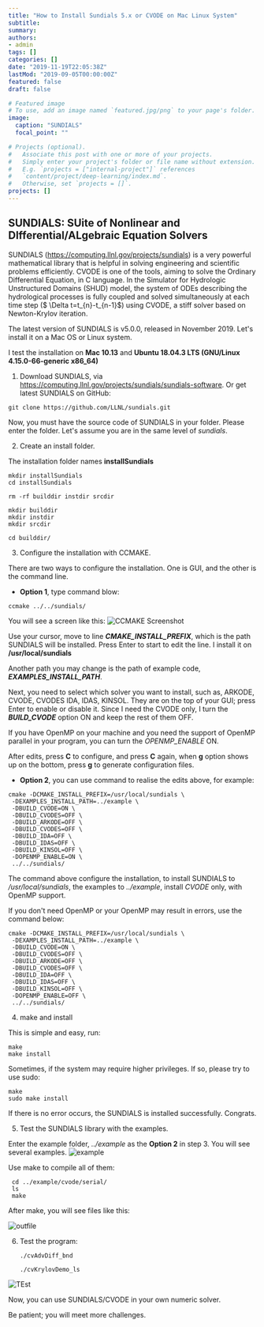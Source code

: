```yaml
---
title: "How to Install Sundials 5.x or CVODE on Mac Linux System"
subtitle:
summary:
authors:
- admin
tags: []
categories: []
date: "2019-11-19T22:05:38Z"
lastMod: "2019-09-05T00:00:00Z"
featured: false
draft: false

# Featured image
# To use, add an image named `featured.jpg/png` to your page's folder.
image:
  caption: "SUNDIALS"
  focal_point: ""

# Projects (optional).
#   Associate this post with one or more of your projects.
#   Simply enter your project's folder or file name without extension.
#   E.g. `projects = ["internal-project"]` references
#   `content/project/deep-learning/index.md`.
#   Otherwise, set `projects = []`.
projects: []
---
```


## SUNDIALS: SUite of Nonlinear and DIfferential/ALgebraic Equation Solvers
SUNDIALS (https://computing.llnl.gov/projects/sundials) is a very powerful mathematical library that is helpful in solving engineering and scientific problems efficiently. CVODE is one of the tools, aiming to solve the Ordinary Differential Equation, in C language.
In the Simulator for Hydrologic Unstructured Domains (SHUD) model, the system of ODEs describing the hydrological processes is fully coupled and solved simultaneously at each time step ($ \Delta t=t_{n}-t_{n-1}$)  using CVODE, a stiff solver based on Newton-Krylov iteration.

The latest version of SUNDIALS is v5.0.0, released in November 2019. Let's install it on a Mac OS or Linux system.



I test the installation on **Mac 10.13** and  **Ubuntu 18.04.3 LTS (GNU/Linux 4.15.0-66-generic x86_64)**

1. Download SUNDIALS, via https://computing.llnl.gov/projects/sundials/sundials-software.
  Or get latest SUNDIALS on GitHub:

  ```
  git clone https://github.com/LLNL/sundials.git
  ```

  Now, you must have the source code of SUNDIALS in your folder.
  Please enter the folder.
  Let's assume you are in the same level of _sundials_.



2. Create an install folder.

  The installation folder names **installSundials**

  ```
  mkdir installSundials
  cd installSundials

  rm -rf builddir instdir srcdir

  mkdir builddir
  mkdir instdir
  mkdir srcdir

  cd builddir/
  ```

3. Configure the installation with CCMAKE.

  There are two ways to configure the installation. One is GUI, and the other is the command line.

  - **Option 1**, type command blow:

  ```
  ccmake ../../sundials/
  ```

  You will see a screen like this:
  ![CCMAKE Screenshot](featured.png)

  Use your cursor, move to line ***CMAKE_INSTALL_PREFIX***, which is the path SUNDIALS will be installed. Press Enter to start to edit the line. I install it on **/usr/local/sundials**

  Another path you may change is the path of example code, ***EXAMPLES_INSTALL_PATH***.

  Next, you need to select which solver you want to install, such as, ARKODE, CVODE, CVODES IDA, IDAS, KINSOL. They are on the top of your GUI; press Enter to enable or disable it. Since I need the CVODE only, I turn the ***BUILD_CVODE*** option ON and keep the rest of them OFF.

  If you have OpenMP on your machine and you need the support of OpenMP parallel in your program, you can turn the *OPENMP_ENABLE* ON.

  After edits, press **C** to configure, and press **C** again, when **g** option shows up on the bottom, press **g** to generate configuration files.



  - **Option 2**, you can use command to realise the edits above, for example:

  ```
  cmake -DCMAKE_INSTALL_PREFIX=/usr/local/sundials \
   -DEXAMPLES_INSTALL_PATH=../example \
   -DBUILD_CVODE=ON \
   -DBUILD_CVODES=OFF \
   -DBUILD_ARKODE=OFF \
   -DBUILD_CVODES=OFF \
   -DBUILD_IDA=OFF \
   -DBUILD_IDAS=OFF \
   -DBUILD_KINSOL=OFF \
   -DOPENMP_ENABLE=ON \
   ../../sundials/
  ```

  The command above configure the installation, to install SUNDIALS to */usr/local/sundials*, the examples to *../example*, install *CVODE* only, with OpenMP support.

  If you don't need OpenMP or your OpenMP may result in errors, use the command below:

  ```
  cmake -DCMAKE_INSTALL_PREFIX=/usr/local/sundials \
   -DEXAMPLES_INSTALL_PATH=../example \
   -DBUILD_CVODE=ON \
   -DBUILD_CVODES=OFF \
   -DBUILD_ARKODE=OFF \
   -DBUILD_CVODES=OFF \
   -DBUILD_IDA=OFF \
   -DBUILD_IDAS=OFF \
   -DBUILD_KINSOL=OFF \
   -DOPENMP_ENABLE=OFF \
   ../../sundials/
  ```



4. make and install

  This is simple and easy, run:

  ```
  make
  make install
  ```

  Sometimes, if the system may require higher privileges. If so, please try to use sudo:

  ```
  make
  sudo make install
  ```

  If there is no error occurs, the SUNDIALS is installed successfully. Congrats.

5. Test the SUNDIALS library with the examples.

  Enter the example folder,  *../example* as the **Option 2** in step 3. You will see several examples.
    ![example](example.png)

  Use make to compile all of them:

  ```
   cd ../example/cvode/serial/
   ls
   make
  ```

  After make, you will see files like this:

  ![outfile](outfile.png)

6. Test the program:

   ```
   ./cvAdvDiff_bnd

   ./cvKrylovDemo_ls
   ```

  ![TEst](test.png)


Now, you can use SUNDIALS/CVODE in your own numeric solver.

Be patient; you will meet more challenges.
